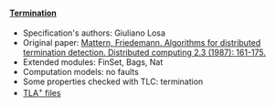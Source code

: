 #### <a href="https://github.com/nano-o/Distributed-termination-detection">Termination</a>
- Specification's authors: Giuliano Losa
- Original paper: <a href="https://link.springer.com/article/10.1007/BF01782776">Mattern, Friedemann. Algorithms for distributed termination detection. Distributed computing 2.3 (1987): 161-175.</a>
- Extended modules: FinSet, Bags, Nat
- Computation models: no faults
- Some properties checked with TLC: termination
- <a href="https://github.com/nano-o/Distributed-termination-detection">TLA<sup>+</sup> files</a>


